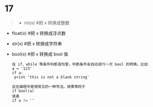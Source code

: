 # 17
>* int(x) #把 x 转换成整数  
* float(x) #把 x 转换成浮点数  
* str(x) #把 x 转换成字符串  
* bool(x) #把 x 转换成 bool 值  

      在 if、while 等条件判断语句里，判断条件会自动进行一次 bool 的转换。比如
      a = '123'
      if a:
       print 'this is not a blank string'

      这在编程中是很常见的一种写法。效果等同于
      if bool(a)
      或者
      if a != ''



